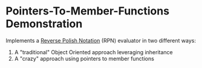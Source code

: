 # Pointers-To-Member-Functions Demonstration

Implements a <a href = https://en.wikipedia.org/wiki/Reverse_Polish_notation>Reverse Polish Notation</a> (RPN) evaluator in two different ways:

1)  A "traditional" Object Oriented approach leveraging inheritance
2)  A "crazy" approach using pointers to member functions

